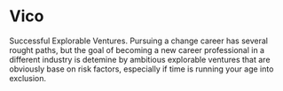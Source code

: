 # Vico
Successful Explorable Ventures. Pursuing a change career has several rought paths, but the goal of becoming a new career professional in a different industry is detemine by ambitious explorable ventures that are obviously base on risk factors, especially if time is running your age into exclusion.
